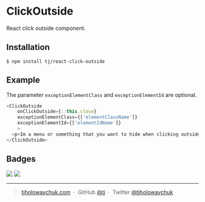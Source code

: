 
# ClickOutside

React click outside component.

## Installation

```
$ npm install tj/react-click-outside
```

## Example

The parameter `exceptionElementClass` and `exceptionElementId` are optional.

```js
<ClickOutside
    onClickOutside={::this.close}
    exceptionElementClass={['elementClassName']}
    exceptionElementId={['elementIdName']}
    >
  <p>Im a menu or something that you want to hide when clicking outside.</p>
</ClickOutside>
```

## Badges

![](https://img.shields.io/badge/license-MIT-blue.svg)
![](https://img.shields.io/badge/status-stable-green.svg)

---

> [tjholowaychuk.com](http://tjholowaychuk.com) &nbsp;&middot;&nbsp;
> GitHub [@tj](https://github.com/tj) &nbsp;&middot;&nbsp;
> Twitter [@tjholowaychuk](https://twitter.com/tjholowaychuk)

